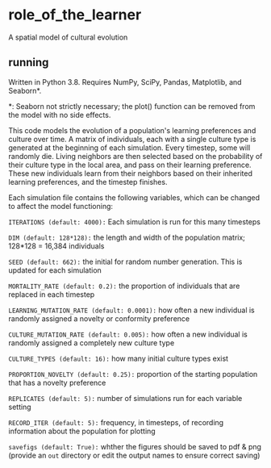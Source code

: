 # role_of_the_learner
A spatial model of cultural evolution

## running
Written in Python 3.8. Requires NumPy, SciPy, Pandas, Matplotlib, and Seaborn*.

*: Seaborn not strictly necessary; the plot() function can be removed from the model with no side effects.

This code models the evolution of a population's learning preferences and culture over time. A matrix of individuals, each with a single culture type is generated at the beginning of each simulation. Every timestep, some will randomly die. Living neighbors are then selected based on the probability of their culture type in the local area, and pass on their learning preference. These new individuals learn from their neighbors based on their inherited learning preferences, and the timestep finishes.

Each simulation file contains the following variables, which can be changed to affect the model functioning:

`ITERATIONS (default: 4000):`  Each simulation is run for this many timesteps

`DIM (default: 128*128):`  the length and width of the population matrix; 128\*128 = 16,384 individuals

`SEED (default: 662):`  the initial for random number generation. This is updated for each simulation

`MORTALITY_RATE (default: 0.2):`  the proportion of individuals that are replaced in each timestep

`LEARNING_MUTATION_RATE (default: 0.0001):`  how often a new individual is randomly assigned a novelty or conformity preference

`CULTURE_MUTATION_RATE (default: 0.005):`  how often a new individual is randomly assigned a completely new culture type

`CULTURE_TYPES (default: 16):`  how many initial culture types exist

`PROPORTION_NOVELTY (default: 0.25):`  proportion of the starting population that has a novelty preference

`REPLICATES (default: 5):`  number of simulations run for each variable setting

`RECORD_ITER (default: 5):`  frequency, in timesteps, of recording information about the population for plotting

`savefigs (default: True):`  whther the figures should be saved to pdf & png (provide an `out` directory or edit the output names to ensure correct saving)
